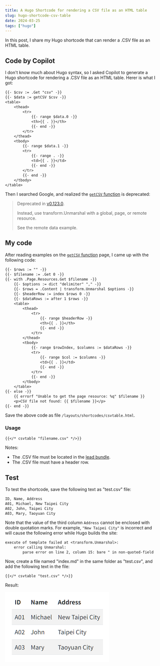 ```yaml
---
title: A Hugo Shortcode for rendering a CSV file as an HTML table
slug: hugo-shortcode-csv-table
date: 2024-03-25
tags: ["hugo"]
---
```


In this post, I share my Hugo shortcode that can render a .CSV file as an HTML table.

## Code by Copilot

I don't know much about Hugo syntax, so I asked Copilot to generate a Hugo shortcode for rendering a .CSV file as an HTML table. Herer is what I got:

```golang
{{- $csv := .Get "csv" -}}
{{- $data := getCSV $csv -}}
<table>
    <thead>
        <tr>
            {{- range $data.0 -}}
            <th>{{ . }}</th>
            {{- end -}}
        </tr>
    </thead>
    <tbody>
        {{- range $data.1 -}}
        <tr>
            {{- range . -}}
            <td>{{ . }}</td>
            {{- end -}}
        </tr>
        {{- end -}}
    </tbody>
</table>
```

Then I searched Google, and realized the [`getCSV` function](https://gohugo.io/functions/data/getcsv/) is deprecated:

> Deprecated in [v0.123.0](https://github.com/gohugoio/hugo/releases/tag/v0.123.0).
>
> Instead, use transform.Unmarshal with a global, page, or remote resource.
>
> See the remote data example.

## My code

After reading examples on the [`getCSV` function](https://gohugo.io/functions/data/getcsv/) page, I came up with the following code:

```golang
{{- $rows := "" -}}
{{- $filename := .Get 0 -}}
{{- with .Page.Resources.Get $filename -}}
    {{- $options := dict "delimiter" "," -}}
    {{- $rows = .Content | transform.Unmarshal $options -}}
    {{- $headerRow := index $rows 0 -}}
    {{- $dataRows := after 1 $rows -}}
    <table>
        <thead>
            <tr>
                {{- range $headerRow -}}
                <th>{{ . }}</th>
                {{- end -}}
            </tr>
        </thead>
        <tbody>
            {{- range $rowIndex, $columns := $dataRows -}}
            <tr>
                {{- range $col := $columns -}}
                <td>{{ . }}</td>
                {{- end -}}
            </tr>
            {{- end -}}
        </tbody>
    </table>
{{- else -}}
    {{ errorf "Unable to get the page resource: %q" $filename }}
    <p>CSV file not found: {{ $filename }}</p>
{{- end -}}
```

Save the above code as file `/layouts/shortcodes/csvtable.html`.

### Usage

```text
{{</* csvtable "filename.csv" */>}}
```

Notes:

- The .CSV file must be located in the [lead bundle](https://gohugo.io/content-management/page-bundles/).
- The .CSV file must have a header row.

## Test

To test the shortcode, save the following text as "test.csv" file:

```text
ID, Name, Address
A01, Michael, New Taipei City
A02, John, Taipei City
A03, Mary, Taoyuan City
```

Note that the value of the third column `Address` cannot be enclosed with double quotation marks. For example, `"New Taipei City"` is incorrect and will cause the following error while Hugo builds the site:

```text
execute of template failed at <transform.Unmarshal>:
    error calling Unmarshal:
        parse error on line 2, column 15: bare " in non-quoted-field
```

Now, create a file named "index.md" in the same folder as "test.csv", and add the following text in the file:

```text
{{</* csvtable "test.csv" */>}}
```

Result:

![](images/csvtable.png)